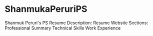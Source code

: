 # ShanmukaPeruriPS
Shanmuk Peruri's PS Resume
Description: Resume Website
Sections: 
    Professional Summary
    Technical Skills
    Work Experience
